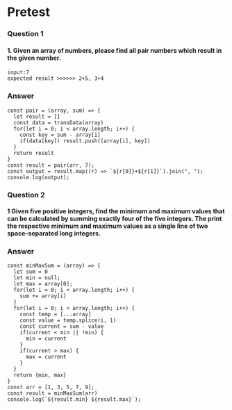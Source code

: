 # Pretest
### Question 1
#### 1. Given an array of numbers, please find all pair numbers which result in the given number.

```array: [1,2,3,4,5]
input:7
expected result >>>>>> 2+5, 3+4
```
### Answer 
```
const pair = (array, sum) => {
  let result = []
  const data = transData(array)
  for(let i = 0; i < array.length; i++) {
    const key = sum - array[i]
    if(data[key]) result.push([array[i], key]) 
  }
  return result
}
const result = pair(arr, 7);
const output = result.map((r) => `${r[0]}+${r[1]}`).join(", ");
console.log(output);
```

### Question 2
#### 1 Given five positive integers, find the minimum and maximum values that can be calculated by summing exactly four of the five integers. The print the respective minimum and maximum values as a single line of two space-separated long integers.
### Answer 
```
const minMaxSum = (array) => {
  let sum = 0
  let min = null;
  let max = array[0];
  for(let i = 0; i < array.length; i++) {
    sum += array[i]
  }
  for(let i = 0; i < array.length; i++) {
    const temp = [...array]
    const value = temp.splice(i, 1)
    const current = sum - value
    if(current < min || !min) {
      min = current
    }
    if(current > max) {
      max = current
    }
  }
  return {min, max}
}
const arr = [1, 3, 5, 7, 9];
const result = minMaxSum(arr)
console.log(`${result.min} ${result.max}`);
```